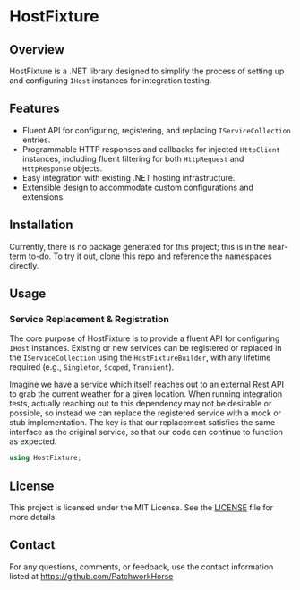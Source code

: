 # HostFixture

## Overview
HostFixture is a .NET library designed to simplify the process of setting up and configuring `IHost` instances for integration testing. 

## Features 
- Fluent API for configuring, registering, and replacing `IServiceCollection` entries.
- Programmable HTTP responses and callbacks for injected `HttpClient` instances, including fluent filtering for both `HttpRequest` and `HttpResponse` objects. 
- Easy integration with existing .NET hosting infrastructure.
- Extensible design to accommodate custom configurations and extensions.

## Installation 
Currently, there is no package generated for this project; this is in the near-term to-do. To try it out, clone this repo and reference the namespaces directly.

## Usage

### Service Replacement & Registration

The core purpose of HostFixture is to provide a fluent API for configuring `IHost` instances. Existing or new services can be registered or replaced in the `IServiceCollection` using the `HostFixtureBuilder`, with any lifetime required (e.g., `Singleton`, `Scoped`, `Transient`).

Imagine we have a service which itself reaches out to an external Rest API to grab the current weather for a given location. When running integration tests, actually reaching out to this dependency may not be desirable or possible, so instead we can replace the registered service with a mock or stub implementation. The key is that our replacement satisfies the same interface as the original service, so that our code can continue to function as expected.



```csharp
using HostFixture;
```



## License
This project is licensed under the MIT License. See the [LICENSE](LICENSE) file for more details.

## Contact
For any questions, comments, or feedback, use the contact information listed at https://github.com/PatchworkHorse
